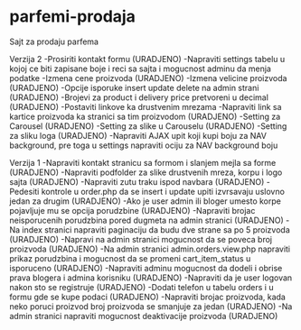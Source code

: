 # parfemi-prodaja
Sajt za prodaju parfema


Verzija 2
-Prosiriti kontakt formu (URADJENO)
-Napraviti settings tabelu u kojoj ce biti zapisane boje i reci sa sajta i mogucnost adminu da menja podatke
-Izmena cene proizvoda (URADJENO)
-Izmena velicine proizvoda (URADJENO)
-Opcije isporuke insert update delete na admin strani (URADJENO)
-Brojevi za product i delivery price pretvoreni u decimal (URADJENO)
-Postaviti linkove ka drustvenim mrezama
-Napraviti link sa kartice proizvoda ka stranici sa tim proizvodom (URADJENO)
-Setting za Carousel (URADJENO)
-Setting za slike u Carouselu (URADJENO)
-Setting za sliku loga (URADJENO)
-Napraviti AJAX upit koji kupi boju za NAV background, pre toga u settings napraviti ociju za NAV background boju

Verzija 1
-Napraviti kontakt stranicu sa formom i slanjem mejla sa forme (URADJENO)
-Napraviti podfolder za slike drustvenih mreza, korpu i logo sajta (URADJENO)
-Napraviti zutu traku ispod navbara (URADJENO)
-Pedesiti kontrole u order.php da se insert i update upiti izvrsavaju uslovno jedan za drugim (URADJENO) 
-Ako je user admin ili bloger umesto korpe pojavljuje mu se opcija porudzbine (URADJENO)
-Napraviti brojac neisporucenih porudzbina pored dugmeta na admin stranici (URADJENO)
-Na index stranici napraviti paginaciju da budu dve strane sa po 5 proizvoda (URADJENO)
-Napravi na admin stranici mogucnost da se poveca broj proizvoda (URADJENO)
-Na admin stranici admin.orders.view.php napraviti prikaz porudzbina i mogucnost da se promeni cart_item_status u isporuceno (URADJENO)
-Napraviti adminu mogucnost da dodeli i obrise prava blogera i admina korisniku (URADJENO)
-Napraviti da je user logovan nakon sto se registruje (URADJENO)
-Dodati telefon u tabelu orders i u formu gde se kupe podaci (URADJENO)
-Napraviti brojac proizvoda, kada neko poruci proizvod broj proizvoda se smanjuje za jedan (URADJENO)
-Na admin stranici napraviti mogucnost deaktivacije proizvoda (URADJENO)